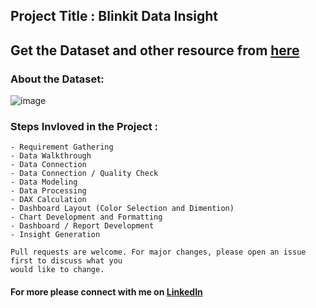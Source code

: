 ## Project Title : Blinkit Data Insight

## Get the Dataset and other resource from [here](https://drive.google.com/drive/folders/15NmWTYE_LBH7FLxh49RINvOzj_iCFGZC?usp=sharing) 

### About the Dataset:
![image](https://github.com/user-attachments/assets/f9b69592-0338-4d57-8d6b-1f3a73128ae1)


### Steps Invloved in the Project :
```
- Requirement Gathering
- Data Walkthrough
- Data Connection
- Data Connection / Quality Check
- Data Modeling
- Data Processing
- DAX Calculation
- Dashboard Layout (Color Selection and Dimention)
- Chart Development and Formatting
- Dashboard / Report Development
- Insight Generation
```

```
Pull requests are welcome. For major changes, please open an issue first to discuss what you
would like to change.
```
#### For more please connect with me on [LinkedIn](https://www.linkedin.com/in/the-sandeep-kumar)
